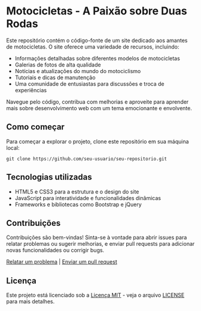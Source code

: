 <html lang="pt-br">
<head>
    <meta charset="UTF-8">
    <meta name="viewport" content="width=device-width, initial-scale=1.0">
   
</head>
<body>
    <h1>Motocicletas - A Paixão sobre Duas Rodas</h1>
    <p>
        Este repositório contém o código-fonte de um site dedicado aos amantes de motocicletas. O site oferece uma variedade de recursos, incluindo:
    </p>
    <ul>
        <li>Informações detalhadas sobre diferentes modelos de motocicletas</li>
        <li>Galerias de fotos de alta qualidade</li>
        <li>Notícias e atualizações do mundo do motociclismo</li>
        <li>Tutoriais e dicas de manutenção</li>
        <li>Uma comunidade de entusiastas para discussões e troca de experiências</li>
    </ul>
    <p>
        Navegue pelo código, contribua com melhorias e aproveite para aprender mais sobre desenvolvimento web com um tema emocionante e envolvente.
    </p>
    <h2>Como começar</h2>
    <p>
        Para começar a explorar o projeto, clone este repositório em sua máquina local:
    </p>
    <pre><code>git clone https://github.com/seu-usuario/seu-repositorio.git</code></pre>
    <h2>Tecnologias utilizadas</h2>
    <ul>
        <li>HTML5 e CSS3 para a estrutura e o design do site</li>
        <li>JavaScript para interatividade e funcionalidades dinâmicas</li>
        <li>Frameworks e bibliotecas como Bootstrap e jQuery</li>
    </ul>
    <h2>Contribuições</h2>
    <p>
        Contribuições são bem-vindas! Sinta-se à vontade para abrir issues para relatar problemas ou sugerir melhorias, e enviar pull requests para adicionar novas funcionalidades ou corrigir bugs.
    </p>
    <p>
        <a href="https://github.com/seu-usuario/seu-repositorio/issues">Relatar um problema</a> | 
        <a href="https://github.com/seu-usuario/seu-repositorio/pulls">Enviar um pull request</a>
    </p>
    <h2>Licença</h2>
    <p>
        Este projeto está licenciado sob a <a href="https://opensource.org/licenses/MIT">Licença MIT</a> - veja o arquivo <a href="https://github.com/seu-usuario/seu-repositorio/blob/main/LICENSE">LICENSE</a> para mais detalhes.
    </p>
</body>
</html>
